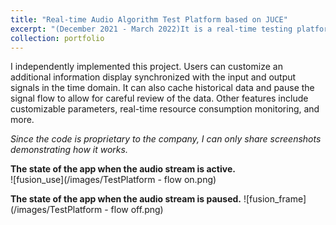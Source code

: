 ```yaml
---
title: "Real-time Audio Algorithm Test Platform based on JUCE"
excerpt: "(December 2021 - March 2022)It is a real-time testing platform built for the Algorithm Team at Rantion Technology, designed to visualize audio signals, custom tags, and MIDI information.<br/><i>Click the title to see more details.<i/>" #<img src='/images/500x300.png'>"
collection: portfolio
---
```


I independently implemented this project. Users can customize an additional information display synchronized with the input and output signals in the time domain. It can also cache historical data and pause the signal flow to allow for careful review of the data. Other features include customizable parameters, real-time resource consumption monitoring, and more.

*Since the code is proprietary to the company, I can only share screenshots demonstrating how it works.*  

**The state of the app when the audio stream is active.**  
![fusion_use](/images/TestPlatform - flow on.png)

**The state of the app when the audio stream is paused.**
![fusion_frame](/images/TestPlatform - flow off.png)


